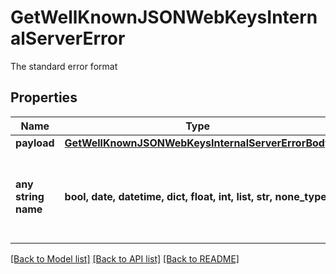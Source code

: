 # GetWellKnownJSONWebKeysInternalServerError

The standard error format

## Properties
Name | Type | Description | Notes
------------ | ------------- | ------------- | -------------
**payload** | [**GetWellKnownJSONWebKeysInternalServerErrorBody**](GetWellKnownJSONWebKeysInternalServerErrorBody.md) |  | [optional] 
**any string name** | **bool, date, datetime, dict, float, int, list, str, none_type** | any string name can be used but the value must be the correct type | [optional]

[[Back to Model list]](../README.md#documentation-for-models) [[Back to API list]](../README.md#documentation-for-api-endpoints) [[Back to README]](../README.md)


